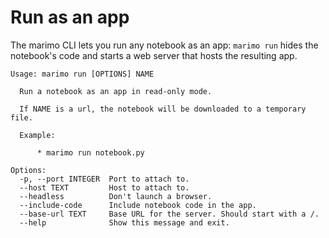 # Run as an app

The marimo CLI lets you run any notebook as an app: `marimo run` hides the
notebook's code and starts a web server that hosts the resulting app.

```
Usage: marimo run [OPTIONS] NAME

  Run a notebook as an app in read-only mode.

  If NAME is a url, the notebook will be downloaded to a temporary file.

  Example:

      * marimo run notebook.py

Options:
  -p, --port INTEGER  Port to attach to.
  --host TEXT         Host to attach to.
  --headless          Don't launch a browser.
  --include-code      Include notebook code in the app.
  --base-url TEXT     Base URL for the server. Should start with a /.
  --help              Show this message and exit.
```
